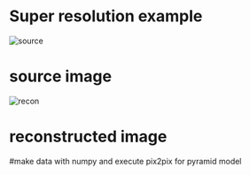 # Super resolution example

![source](https://user-images.githubusercontent.com/70960259/96958666-171c9380-1539-11eb-9bf9-609d76942d13.jpg)
# source image

![recon](https://user-images.githubusercontent.com/70960259/96958671-17b52a00-1539-11eb-8e02-ff5af49a84e0.jpg)

# reconstructed image

#make data with numpy and execute pix2pix for pyramid model 

